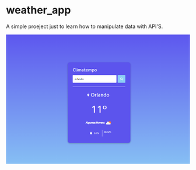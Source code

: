 # weather_app

A simple proeject just to learn how to manipulate data with API'S. 

<img src="img/projeto_finalizado.png"/>
